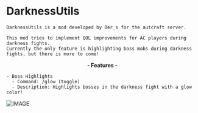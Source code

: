 # DarknessUtils
```
DarknessUtils is a mod developed by Der_s for the autcraft server.

This mod tries to implement QOL improvements for AC players during darkness fights.
Currently the only feature is highlighting boss mobs during darkness fights, but there is more to come!
```

<p align="center">
    <b>- Features -</b>

    - Boss Highlights
      - Command: /glow (toggle)
      - Description: Highlights bosses in the darkness fight with a glow color!
</p>

![IMAGE](https://github.com/DersWasTaken/DarknessUtils/assets/85004622/b8122a4e-d6c7-47b5-b54c-549af312faad)

